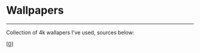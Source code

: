 # Wallpapers

---

Collection of 4k wallapers I've used, sources below:

\[[0](https://4kwallpapers.com/nature/palm-tree-desert-sand-dunes-clear-sky-shadow-sunny-day-6432.html)\]
